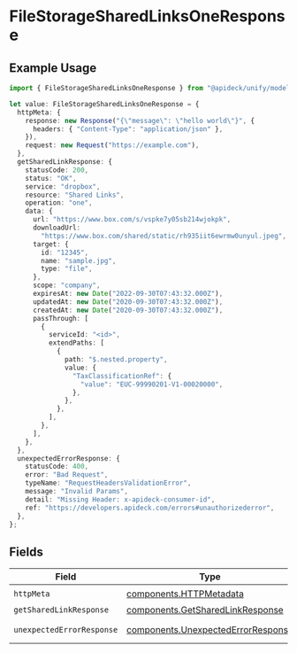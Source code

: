 # FileStorageSharedLinksOneResponse

## Example Usage

```typescript
import { FileStorageSharedLinksOneResponse } from "@apideck/unify/models/operations";

let value: FileStorageSharedLinksOneResponse = {
  httpMeta: {
    response: new Response("{\"message\": \"hello world\"}", {
      headers: { "Content-Type": "application/json" },
    }),
    request: new Request("https://example.com"),
  },
  getSharedLinkResponse: {
    statusCode: 200,
    status: "OK",
    service: "dropbox",
    resource: "Shared Links",
    operation: "one",
    data: {
      url: "https://www.box.com/s/vspke7y05sb214wjokpk",
      downloadUrl:
        "https://www.box.com/shared/static/rh935iit6ewrmw0unyul.jpeg",
      target: {
        id: "12345",
        name: "sample.jpg",
        type: "file",
      },
      scope: "company",
      expiresAt: new Date("2022-09-30T07:43:32.000Z"),
      updatedAt: new Date("2020-09-30T07:43:32.000Z"),
      createdAt: new Date("2020-09-30T07:43:32.000Z"),
      passThrough: [
        {
          serviceId: "<id>",
          extendPaths: [
            {
              path: "$.nested.property",
              value: {
                "TaxClassificationRef": {
                  "value": "EUC-99990201-V1-00020000",
                },
              },
            },
          ],
        },
      ],
    },
  },
  unexpectedErrorResponse: {
    statusCode: 400,
    error: "Bad Request",
    typeName: "RequestHeadersValidationError",
    message: "Invalid Params",
    detail: "Missing Header: x-apideck-consumer-id",
    ref: "https://developers.apideck.com/errors#unauthorizederror",
  },
};
```

## Fields

| Field                                                                                    | Type                                                                                     | Required                                                                                 | Description                                                                              |
| ---------------------------------------------------------------------------------------- | ---------------------------------------------------------------------------------------- | ---------------------------------------------------------------------------------------- | ---------------------------------------------------------------------------------------- |
| `httpMeta`                                                                               | [components.HTTPMetadata](../../models/components/httpmetadata.md)                       | :heavy_check_mark:                                                                       | N/A                                                                                      |
| `getSharedLinkResponse`                                                                  | [components.GetSharedLinkResponse](../../models/components/getsharedlinkresponse.md)     | :heavy_minus_sign:                                                                       | Shared Link                                                                              |
| `unexpectedErrorResponse`                                                                | [components.UnexpectedErrorResponse](../../models/components/unexpectederrorresponse.md) | :heavy_minus_sign:                                                                       | Unexpected error                                                                         |
